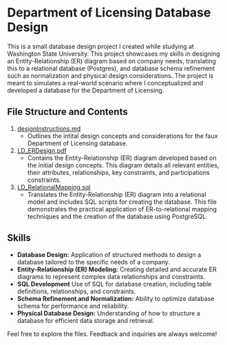 # Department of Licensing Database Design

This is a small database design project I created while studying at Washington State University. This project showcases my skills in designing an Entity-Relationship (ER) diagram based on company needs, translating this to a relational database (Postgres), and database schema refinement such as normalization and physical design considerations. The project is meant to simulates a real-world scenario where I conceptualized and developed a database for the Department of Licensing. 

## File Structure and Contents
1. [designInstructions.md](https://github.com/Jade010/SQL/blob/main/Database%20Design%20and%20Modeling/DeptOfLicensingProject/designInstructions.md)
    - Outlines the intital design concepts and considerations for the faux Department of Licensing database.
2. [LD_ERDesign.pdf](https://github.com/Jade010/SQL/blob/main/Database%20Design%20and%20Modeling/DeptOfLicensingProject/LD_ERDesign.pdf)
    - Contains the Entity-Relationship (ER) diagram developed based on the initial design concepts. This diagram details all relevant entities, their attributes, relationships, key constraints, and participations constraints.
3. [LD_RelationalMapping.sql](https://github.com/Jade010/SQL/blob/main/Database%20Design%20and%20Modeling/DeptOfLicensingProject/LD_RelationalMapping.sql)
    - Translates the Entity-Relationship (ER) diagram into a relational model and includes SQL scripts for creating the database. This file demonstrates the practical application of ER-to-relational mapping techniques and the creation of the database using PostgreSQL.

## Skills
- **Database Design:** Application of structured methods to design a database tailored to the specific needs of a company.
- **Entity-Relationship (ER) Modeling:** Creating detailed and accurate ER diagrams to represent complex data relationships and constraints.
- **SQL Development** Use of SQL for database creation, including table definitions, relationships, and constraints.
- **Schema Refinement and Normalization:** Ability to optimize database schema for performance and reliability.
- **Physical Database Design:** Understanding of how to structure a database for efficient data storage and retrieval.

Feel free to explore the files. Feedback and inquiries are always welcome!

